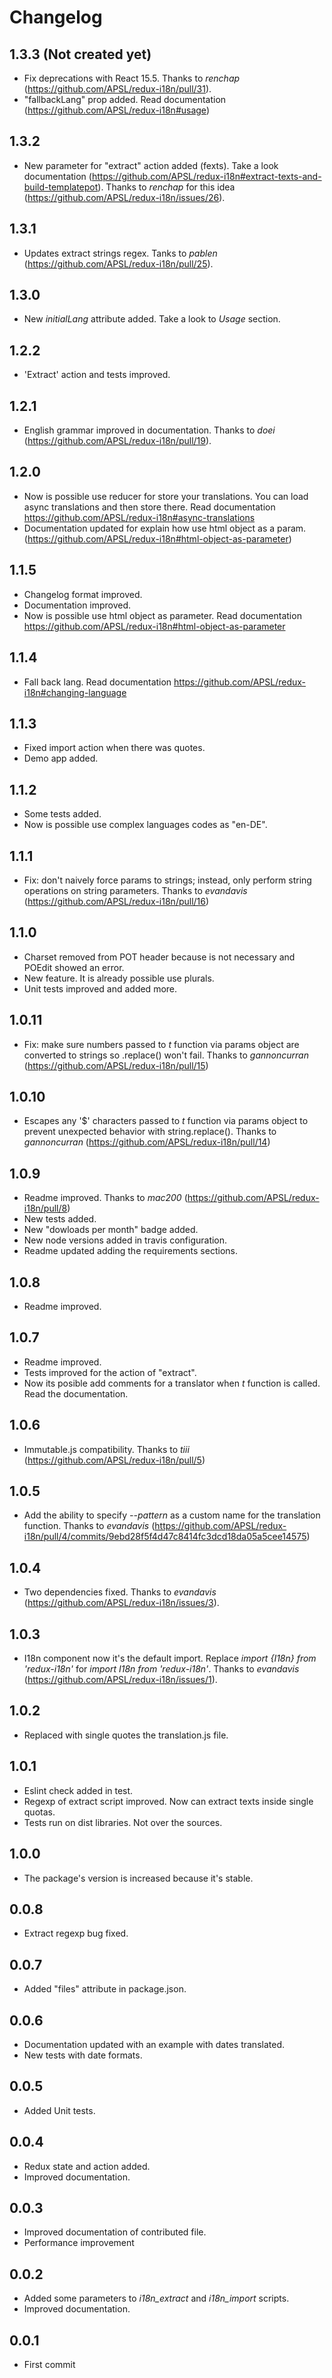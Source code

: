 # Changelog

## 1.3.3 (Not created yet)
- Fix deprecations with React 15.5. Thanks to *renchap* (https://github.com/APSL/redux-i18n/pull/31).
- "fallbackLang" prop added. Read documentation (https://github.com/APSL/redux-i18n#usage)

## 1.3.2
- New parameter for "extract" action added (fexts). Take a look documentation  (https://github.com/APSL/redux-i18n#extract-texts-and-build-templatepot). Thanks to *renchap* for this idea (https://github.com/APSL/redux-i18n/issues/26).

## 1.3.1
- Updates extract strings regex. Tanks to *pablen* (https://github.com/APSL/redux-i18n/pull/25).

## 1.3.0
- New *initialLang* attribute added. Take a look to *Usage* section.

## 1.2.2
- 'Extract' action and tests improved.

## 1.2.1 
- English grammar improved in documentation. Thanks to *doei* (https://github.com/APSL/redux-i18n/pull/19).

## 1.2.0
- Now is possible use reducer for store your translations. You can load async translations and then store there. Read documentation https://github.com/APSL/redux-i18n#async-translations
- Documentation updated for explain how use html object as a param. (https://github.com/APSL/redux-i18n#html-object-as-parameter) 

## 1.1.5
- Changelog format improved.
- Documentation improved.
- Now is possible use html object as parameter. Read documentation https://github.com/APSL/redux-i18n#html-object-as-parameter

## 1.1.4
- Fall back lang. Read documentation https://github.com/APSL/redux-i18n#changing-language

## 1.1.3
- Fixed import action when there was quotes.
- Demo app added. 

## 1.1.2
- Some tests added.
- Now is possible use complex languages codes as "en-DE".

## 1.1.1
- Fix: don't naively force params to strings; instead, only perform string operations on string parameters. Thanks to *evandavis* (https://github.com/APSL/redux-i18n/pull/16)

## 1.1.0

- Charset removed from POT header because is not necessary and POEdit showed an error.
- New feature. It is already possible use plurals.
- Unit tests improved and added more.

## 1.0.11

- Fix: make sure numbers passed to *t* function via params object are converted to strings so .replace() won't fail. Thanks to *gannoncurran* (https://github.com/APSL/redux-i18n/pull/15)

## 1.0.10

- Escapes any '$' characters passed to *t* function via params object to prevent unexpected behavior with string.replace(). Thanks to *gannoncurran* (https://github.com/APSL/redux-i18n/pull/14)

## 1.0.9

- Readme improved. Thanks to *mac200* (https://github.com/APSL/redux-i18n/pull/8)
- New tests added.
- New "dowloads per month" badge added.
- New node versions added in travis configuration.
- Readme updated adding the requirements sections.

## 1.0.8

- Readme improved.

## 1.0.7

- Readme improved.
- Tests improved for the action of "extract".
- Now its posible add comments for a translator when *t* function is called. Read the documentation.

## 1.0.6

- Immutable.js compatibility. Thanks to *tiii* (https://github.com/APSL/redux-i18n/pull/5)

## 1.0.5

- Add the ability to specify *--pattern* as a custom name for the translation function. Thanks to *evandavis* (https://github.com/APSL/redux-i18n/pull/4/commits/9ebd28f5f4d47c8414fc3dcd18da05a5cee14575)

## 1.0.4

- Two dependencies fixed. Thanks to *evandavis* (https://github.com/APSL/redux-i18n/issues/3).

## 1.0.3

- I18n component now it's the default import. Replace *import {I18n} from 'redux-i18n'* for *import I18n from 'redux-i18n'*. Thanks to *evandavis* (https://github.com/APSL/redux-i18n/issues/1).

## 1.0.2

- Replaced with single quotes the translation.js file.

## 1.0.1

- Eslint check added in test.
- Regexp of extract script improved. Now can extract texts inside single quotas.
- Tests run on dist libraries. Not over the sources.

## 1.0.0

- The package's version is increased because it's stable.

## 0.0.8

- Extract regexp bug fixed.

## 0.0.7

- Added "files" attribute in package.json.

## 0.0.6

- Documentation updated with an example with dates translated.
- New tests with date formats.

## 0.0.5

- Added Unit tests.

## 0.0.4

- Redux state and action added.
- Improved documentation.

## 0.0.3

- Improved documentation of contributed file.
- Performance improvement

## 0.0.2

- Added some parameters to *i18n_extract* and *i18n_import* scripts.
- Improved documentation.

## 0.0.1

- First commit